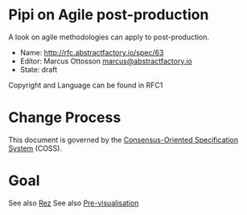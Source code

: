 # Pipi on Agile post-production

A look on agile methodologies can apply to post-production.

* Name: http://rfc.abstractfactory.io/spec/63
* Editor: Marcus Ottosson <marcus@abstractfactory.io>
* State: draft

Copyright and Language can be found in RFC1

# Change Process

This document is governed by the [Consensus-Oriented Specification System](http://www.digistan.org/spec:1/COSS) (COSS).

# Goal


See also [Rez][rez]
See also [Pre-visualisation][RFC64]

[rez]: https://github.com/nerdvegas/rez
[RFC64]: http://rfc.abstractfactory.io/spec/64